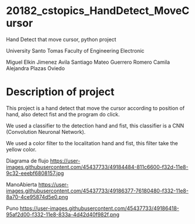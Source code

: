 # 20182_cstopics_HandDetect_MoveCursor
Hand Detect that move cursor, python project 

University Santo Tomas
Faculty of Engineering Electronic

Miguel Elkin Jimenez Avila 
Santiago Mateo Guerrero Romero
Camila Alejandra Plazas Oviedo


# Description of project
This project is a hand detect that move the cursor according to position of hand, also detect fist and the program do click.

We used a classifier to the detection hand and fist, this classifier is a CNN (Convolution Neuronal Network).

We used a color filter to the localitation hand and fist, this filter take the yellow color. 


Diagrama de flujo
https://user-images.githubusercontent.com/45437733/49184484-811c6600-f32d-11e8-9c32-eeebf6808157.jpg


ManoAbierta
https://user-images.githubusercontent.com/45437733/49186377-76180480-f332-11e8-8a70-4ce95874d5e0.png

Puno
https://user-images.githubusercontent.com/45437733/49186418-95af2d00-f332-11e8-833a-4d42d40f982f.png
